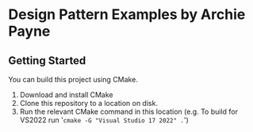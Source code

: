 # Design Pattern Examples by Archie Payne
## Getting Started 
You can build this project using CMake.
1. Download and install CMake
2. Clone this repository to a location on disk.
3. Run the relevant CMake command in this location (e.g. To build for VS2022 run '`cmake -G "Visual Studio 17 2022" .`')
